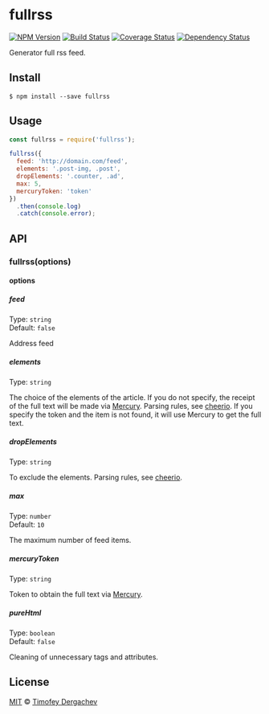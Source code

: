 # fullrss
[![NPM Version][version-image]][version-url] [![Build Status][buildstat-image]][buildstat-url] [![Coverage Status][coverage-image]][coverage-url] [![Dependency Status][depstat-image]][depstat-url]

Generator full rss feed.

## Install

```
$ npm install --save fullrss
```

## Usage

```js
const fullrss = require('fullrss');

fullrss({
  feed: 'http://domain.com/feed',
  elements: '.post-img, .post',
  dropElements: '.counter, .ad',
  max: 5,
  mercuryToken: 'token'
})
  .then(console.log)
  .catch(console.error);
```

## API

### fullrss(options)

#### options

##### feed

Type: `string`  
Default: `false`

Address feed

##### elements

Type: `string`  

The choice of the elements of the article. If you do not specify, the receipt of the full text will be made via [Mercury](https://mercury.postlight.com/web-parser/). Parsing rules, see [cheerio](https://github.com/cheeriojs/cheerio). If you specify the token and the item is not found, it will use Mercury to get the full text.

##### dropElements

Type: `string`  

To exclude the elements. Parsing rules, see [cheerio](https://github.com/cheeriojs/cheerio).

##### max

Type: `number`  
Default: `10`

The maximum number of feed items.

##### mercuryToken

Type: `string`  

Token to obtain the full text via [Mercury](https://mercury.postlight.com/web-parser/).

##### pureHtml

Type: `boolean`  
Default: `false`

Cleaning of unnecessary tags and attributes.

## License

[MIT](LICENSE.md) © [Timofey Dergachev](https://exeto.me/)

[version-url]: https://www.npmjs.com/package/fullrss
[version-image]: https://img.shields.io/npm/v/fullrss.svg?style=flat-square
[buildstat-url]: https://travis-ci.org/exeto/fullrss?branch=master
[buildstat-image]: https://img.shields.io/travis/exeto/fullrss/master.svg?style=flat-square
[coverage-url]: https://coveralls.io/github/exeto/fullrss?branch=master
[coverage-image]: https://img.shields.io/coveralls/exeto/fullrss/master.svg?style=flat-square
[depstat-url]: https://david-dm.org/exeto/fullrss#info=Dependencies
[depstat-image]: https://img.shields.io/david/exeto/fullrss.svg?style=flat-square
